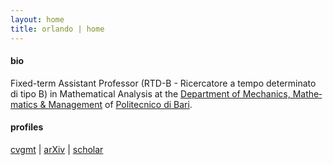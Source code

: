 ```yaml
---
layout: home
title: orlando | home
---
```


#### bio
Fixed-&shy;term As&shy;sis&shy;tant Pro&shy;fes&shy;sor (RTD-B - Ri&shy;cer&shy;ca&shy;to&shy;re a tem&shy;po de&shy;ter&shy;mi&shy;na&shy;to di ti&shy;po B) in Math&shy;e&shy;mat&shy;i&shy;cal Anal&shy;y&shy;sis at the [De&shy;part&shy;ment of Me&shy;chan&shy;ics, Math&shy;e&shy;mat&shy;ics & Man&shy;age&shy;ment](https://www.dmmm.poliba.it/index.php/it/) of [Po&shy;li&shy;tec&shy;ni&shy;co di Ba&shy;ri](https://www.poliba.it/).

#### profiles
[cvgmt](http://cvgmt.sns.it/person/1531/) \| 
[arXiv](https://arxiv.org/a/orlando_g_1.html) \| 
[scholar](https://scholar.google.com/citations?user=RMCfsT0AAAAJ&hl=en&oi=ao)

<!-- building instructions: bundle exec jekyll build (oppure: bundle exec jekyll serve --livereload= -->
<!-- npm run deploy; is this needed to update the page? I don't think so.-->